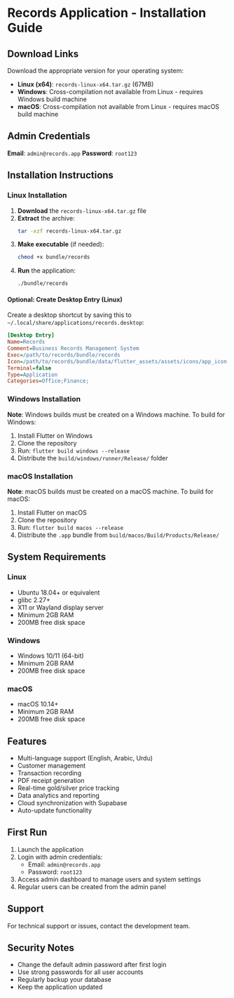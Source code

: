 # Records Application - Installation Guide

## Download Links
Download the appropriate version for your operating system:

- **Linux (x64)**: `records-linux-x64.tar.gz` (67MB)
- **Windows**: Cross-compilation not available from Linux - requires Windows build machine
- **macOS**: Cross-compilation not available from Linux - requires macOS build machine

## Admin Credentials
**Email**: `admin@records.app`
**Password**: `root123`

## Installation Instructions

### Linux Installation

1. **Download** the `records-linux-x64.tar.gz` file
2. **Extract** the archive:
   ```bash
   tar -xzf records-linux-x64.tar.gz
   ```
3. **Make executable** (if needed):
   ```bash
   chmod +x bundle/records
   ```
4. **Run** the application:
   ```bash
   ./bundle/records
   ```

#### Optional: Create Desktop Entry (Linux)
Create a desktop shortcut by saving this to `~/.local/share/applications/records.desktop`:
```ini
[Desktop Entry]
Name=Records
Comment=Business Records Management System
Exec=/path/to/records/bundle/records
Icon=/path/to/records/bundle/data/flutter_assets/assets/icons/app_icon.png
Terminal=false
Type=Application
Categories=Office;Finance;
```

### Windows Installation
**Note**: Windows builds must be created on a Windows machine. To build for Windows:

1. Install Flutter on Windows
2. Clone the repository
3. Run: `flutter build windows --release`
4. Distribute the `build/windows/runner/Release/` folder

### macOS Installation
**Note**: macOS builds must be created on a macOS machine. To build for macOS:

1. Install Flutter on macOS
2. Clone the repository
3. Run: `flutter build macos --release`
4. Distribute the `.app` bundle from `build/macos/Build/Products/Release/`

## System Requirements

### Linux
- Ubuntu 18.04+ or equivalent
- glibc 2.27+
- X11 or Wayland display server
- Minimum 2GB RAM
- 200MB free disk space

### Windows
- Windows 10/11 (64-bit)
- Minimum 2GB RAM
- 200MB free disk space

### macOS
- macOS 10.14+
- Minimum 2GB RAM
- 200MB free disk space

## Features
- Multi-language support (English, Arabic, Urdu)
- Customer management
- Transaction recording
- PDF receipt generation
- Real-time gold/silver price tracking
- Data analytics and reporting
- Cloud synchronization with Supabase
- Auto-update functionality

## First Run
1. Launch the application
2. Login with admin credentials:
   - Email: `admin@records.app`
   - Password: `root123`
3. Access admin dashboard to manage users and system settings
4. Regular users can be created from the admin panel

## Support
For technical support or issues, contact the development team.

## Security Notes
- Change the default admin password after first login
- Use strong passwords for all user accounts
- Regularly backup your database
- Keep the application updated